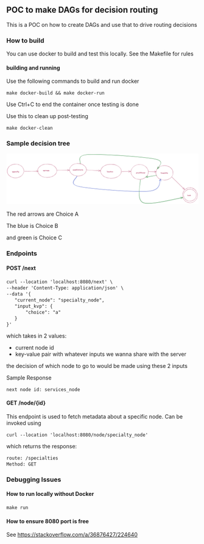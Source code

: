 ## POC to make DAGs for decision routing
This is a POC on how to create DAGs and use that to drive 
routing decisions

### How to build
You can use docker to build and test this locally.
See the Makefile for rules 

#### building and running
Use the following commands to build and run docker
```
make docker-build && make docker-run
```

Use Ctrl+C to end the container once testing is done

Use this to clean up post-testing
```
make docker-clean
```

### Sample decision tree
![alt text for screen readers](tree.png "sample tree used in main.go")

The red arrows are Choice A

The blue is Choice B

and green is Choice C

### Endpoints
#### POST /next
 ```
 curl --location 'localhost:8080/next' \
--header 'Content-Type: application/json' \
--data '{
    "current_node": "specialty_node",
    "input_kvp": {
        "choice": "a"
    }
}'
```

which takes in 2 values:
- current node id
- key-value pair with whatever inputs we wanna share with the server

the decision of which node to go to would be made using these 2 inputs

Sample Response
```
next node id: services_node
```

#### GET /node/{id}
This endpoint is used to fetch metadata about a specific node.
Can be invoked using
```
curl --location 'localhost:8080/node/specialty_node'
```
 which returns the response:
 ```
route: /specialties
Method: GET
 ```

 ### Debugging Issues
 #### How to run locally without Docker
 ```
 make run
 ```

 #### How to ensure 8080 port is free
See https://stackoverflow.com/a/36876427/224640 